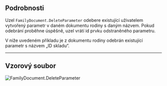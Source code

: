 ## Podrobnosti
Uzel `FamilyDocument.DeleteParameter` odebere existující uživatelem vytvořený parametr v daném dokumentu rodiny s daným názvem. Pokud odebrání proběhne úspěšně, uzel vrátí id prvku odstraněného parametru.

V níže uvedeném příkladu je z dokumentu rodiny odebrán existující parametr s názvem „ID skladu“.
___
## Vzorový soubor

![FamilyDocument.DeleteParameter](./Revit.Application.FamilyDocument.DeleteParameter_img.jpg)
